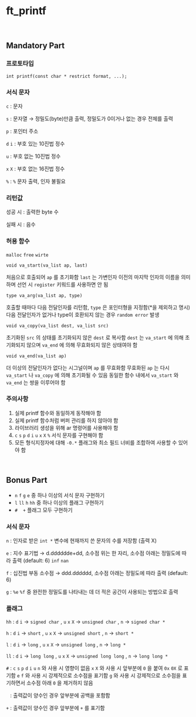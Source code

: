 # ft_printf

<br>

## Mandatory Part

### 프로토타입

`int printf(const char * restrict format, ...);`

### 서식 문자

`c` : 문자

`s` : 문자열 → 정밀도(byte)만큼 출력, 정밀도가 0이거나 없는 경우 전체를 출력

`p` : 포인터 주소

`d` `i` : 부호 있는 10진법 정수

`u` : 부호 없는 10진법 정수

`x` `X` : 부호 없는 16진법 정수

`%` : `%` 문자 출력, 인자 불필요

### 리턴값

성공 시 : 출력한 byte 수

실패 시 : 음수

### 허용 함수

`malloc` `free` `wirte` 

`void va_start(va_list ap, last)`

처음으로 호출되어 `ap` 를 초기화함
`last` 는 가변인자 이전의 마지막 인자의 이름을 의미하며 선언 시 `register` 키워드를 사용하면 안 됨

`type va_arg(va_list ap, type)`

호출할 때마다 다음 전달인자를 리턴함, `type` 은 포인터형을 지정함(*을 제외하고 명시)
다음 전달인자가 없거나 type이 호환되지 않는 경우 `random error` 발생

`void va_copy(va_list dest, va_list src)`

초기화된 `src` 의 상태를 초기화되지 않은 `dest` 로 복사함
`dest` 는 `va_start` 에 의해 초기화되지 않으며 `va_end` 에 의해 무효화되지 않은 상태여야 함

`void va_end(va_list ap)`

더 이상의 전달인자가 없다는 시그널이며 `ap` 를 무효화함
무효화된 `ap` 는 다시 `va_start` 나 `va_copy` 에 의해 초기화될 수 있음
동일한 함수 내에서 `va_start` 와 `va_end` 는 쌍을 이루어야 함

### 주의사항

1. 실제 printf 함수와 동일하게 동작해야 함
2. 실제 printf 함수처럼 버퍼 관리를 하지 않아야 함
3. 라이브러리 생성을 위해 ar 명령어를 사용해야 함
4. `c` `s` `p` `d` `i` `u` `x` `X` `%` 서식 문자를 구현해야 함
5. 모든 형식지정자에 대해 `-0.*` 플래그와 최소 필드 너비를 조합하여 사용할 수 있어야 함

<br>

## Bonus Part

- `n` `f` `g` `e` 중 하나 이상의 서식 문자 구현하기
- `l` `ll` `h` `hh` 중 하나 이상의 플래그 구현하기
- `#` ` ` `+` 플래그 모두 구현하기

### 서식 문자

`n` : 인자로 받은 `int *` 변수에 현재까지 쓴 문자의 수를 저장함 (출력 X)

`e` : 지수 표기법 → d.dddddde+dd, 소수점 위는 한 자리, 소수점 아래는 정밀도에 따라 출력 (default: 6) `inf` `nan`

`f` : 십진법 부동 소수점 → ddd.dddddd, 소수점 아래는 정밀도에 따라 출력 (default: 6)

`g` : `%e` `%f` 중 완전한 정밀도를 나타내는 데 더 적은 공간이 사용되는 방법으로 출력

### 플래그

`hh` : `d` `i` → `signed char` , `u` `x` `X` → `unsigned char` , `n` → `signed char *`

`h` : `d` `i` → `short` , `u` `x` `X` → `unsigned short` , `n` → `short *`

`l` : `d` `i` → `long` , `u` `x` `X` → `unsigned long` , `n` → `long *`

`ll` : `d` `i` → `long long` , `u` `x` `X` → `unsigned long long` , `n` → `long long *`

`#` : `c` `s` `p` `d` `i` `u` `n` 와 사용 시 영향이 없음
      `x` `X` 와 사용 시 앞부분에 `0` 을 붙여 `0x` `0X` 로 표기함
      `e` `f` 와 사용 시 강제적으로 소수점을 표기함
      `g` 와 사용 시 강제적으로 소수점을 표기하면서 소수점 아래 `0` 을 제거하지 않음

` ` : 출력값이 양수인 경우 앞부분에 공백을 포함함

`+` : 출력값이 양수인 경우 앞부분에 `+` 를 표기함
